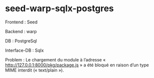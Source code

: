 # seed-warp-sqlx-postgres
Frontend : Seed

Backend : warp

DB : PostgreSql

Interface-DB : Sqlx


Problem : Le chargement du module à l’adresse « http://127.0.0.1:8000/pkg/package.js » a été bloqué en raison d’un type MIME interdit (« text/plain »).
